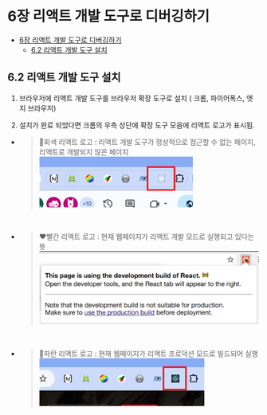 # 6장 리액트 개발 도구로 디버깅하기

- [6장 리액트 개발 도구로 디버깅하기](#6장-리액트-개발-도구로-디버깅하기)
  - [6.2 리액트 개발 도구 설치](#62-리액트-개발-도구-설치)

## 6.2 리액트 개발 도구 설치

1. 브라우저에 리액트 개발 도구를 브라우저 확장 도구로 설치 ( 크롬, 파이어폭스, 엣지 브라우저)

2. 설치가 완료 되었다면 크롬의 우측 상단에 확장 도구 모음에 리액트 로고가 표시됨.

- > 🩶회색 리액트 로고 : 리액트 개발 도구가 정상적으로 접근할 수 없는 페이지, 리액트로 개발되지 않은 페이지
  > ![Alt text](image.png)

<br/>

- > ❤️빨간 리액트 로고 : 현재 웹페이지가 리액트 개발 모드로 실행되고 있다는 뜻
  > ![Alt text](image-1.png)

<br/>

- > 🩵파란 리액트 로고 : 현재 웹페이지가 리액트 프로덕션 모드로 빌드되어 실행
  > ![Alt text](image-2.png)
